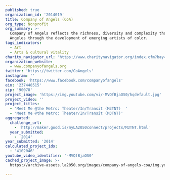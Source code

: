 ```yaml
---
published: true
organization_id: '2014019'
title: Company of Angels (CoA)
org_type: Nonprofit
org_summary: >-
  Company of Angels reflects the richness, diversity and complexity that is Los
  Angeles through the development of emerging artists of color.
tags_indicators:
  - Art
  - Arts & cultural vitality
charity_navigator_url: 'https://www.charitynavigator.org/index.cfm?bay=search.profile&ein=237448515'
organization_website:
  - www.companyofangels.org
twitter: 'https://twitter.com/CoAngels'
instagram: ''
facebook: 'https://www.facebook.com/companyofangels'
ein: '237448515'
zip: '90078'
project_image: 'https://img.youtube.com/vi/-MVQfBjaOS0/hqdefault.jpg'
project_video: ''
project_titles:
  - 'Meet Me @the Metro: Theater/In/Transit (M3TNT)  '
  - 'Meet Me @the Metro: Theater/In/Transit (M3TNT)'
aggregated:
  challenge_url:
    - 'http://maker.good.is/myLA2050connect/projects/M3TNT.html'
  year_submitted:
    - '2014'
year_submitted: '2014'
calculated_project_ids:
  - '4102046'
youtube_video_identifier: '-MVQfBjaOS0'
cached_project_image: >-
  https://archive-assets.la2050.org/images/company-of-angels-coa/img.youtube.com/vi/-MVQfBjaOS0/hqdefault.jpg

---
```

